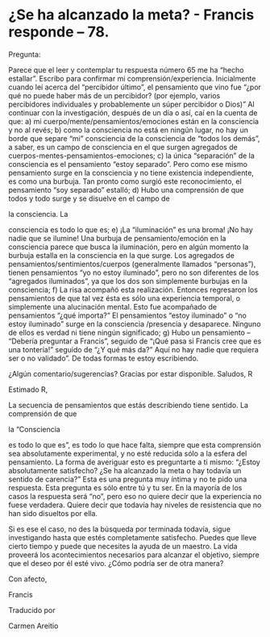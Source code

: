 # ¿Se ha alcanzado la meta? - Francis responde – 78.

Pregunta:

Parece que el leer y contemplar tu respuesta número 65 me ha “hecho estallar”. Escribo para confirmar mi comprensión/experiencia. Inicialmente cuando leí acerca del “percibidor último”, el pensamiento que vino fue “¿por qué no puede haber más de un percibidor? (por ejemplo, varios percibidores individuales y probablemente un súper percibidor o Dios)” Al continuar con la investigación, después de un día o así, caí en la cuenta de que: a) mi cuerpo/mente/pensamientos/emociones están en la consciencia y no al revés; b) como la consciencia no está en ningún lugar, no hay un borde que separe “mi” consciencia de la consciencia de “todos los demás”, a saber, es un campo de consciencia en el que surgen agregados de cuerpos-mentes-pensamientos-emociones; c) la única “separación” de la consciencia es el pensamiento “estoy separado”. Pero como ese mismo pensamiento surge en la consciencia y no tiene existencia independiente, es como una burbuja. Tan pronto como surgió este reconocimiento, el pensamiento “soy separado” estalló; d) Hubo una comprensión de que todos y todo surge y se disuelve en el campo de 

la consciencia. La

 consciencia es todo lo que es; e) ¡La “iluminación” es una broma! ¡No hay nadie que se ilumine! Una burbuja de pensamiento/emoción en la consciencia parece que busca la iluminación, pero en algún momento la burbuja estalla en la consciencia en la que surge. Los agregados de pensamientos/sentimientos/cuerpos (generalmente llamados “personas”), tienen pensamientos “yo no estoy iluminado”, pero no son diferentes de los “agregados iluminados”, ya que los dos son simplemente burbujas en la consciencia; f) La risa acompañó esta realización. Entonces regresaron los pensamientos de que tal vez ésta es sólo una experiencia temporal, o simplemente una alucinación mental. Esto fue acompañado de pensamientos “¿qué importa?” El pensamientos “estoy iluminado” o “no estoy iluminado” surge en la consciencia /presencia y desaparece. Ninguno de ellos es verdad ni tiene ningún significado; g) Hubo un pensamiento – “Debería preguntar a Francis”, seguido de “¡Qué pasa si Francis cree que es una tontería!” seguido de “¿Y qué más da?” Aquí no hay nadie que requiera ser o no validado”. De todas formas te estoy escribiendo. 

¿Algún comentario/sugerencias? Gracias por estar disponible. Saludos, R

Estimado R,

La secuencia de pensamientos que estás describiendo tiene sentido. La comprensión de que 

la “Consciencia

 es todo lo que es”, es todo lo que hace falta, siempre que esta comprensión sea absolutamente experimental, y no esté reducida sólo a la esfera del pensamiento. La forma de averiguar esto es preguntarte a ti mismo: “¿Estoy absolutamente satisfecho? ¿Se ha alcanzado la meta o hay todavía un sentido de carencia?” Esta es una pregunta muy íntima y no te pido una respuesta. Esta pregunta es sólo entre tú y tu ser. En la mayoría de los casos la respuesta será “no”, pero eso no quiere decir que la experiencia no fuese verdadera. Quiere decir que todavía hay niveles de resistencia que no han sido disueltos por ella.

Si es ese el caso, no des la búsqueda por terminada todavía, sigue investigando hasta que estés completamente satisfecho. Puedes que lleve cierto tiempo y puede que necesites la ayuda de un maestro. La vida proveerá los acontecimientos necesarios para alcanzar el objetivo, siempre que el deseo por él esté vivo. ¿Cómo podría ser de otra manera?

Con afecto, 

Francis 

Traducido por 

Carmen Areitio

